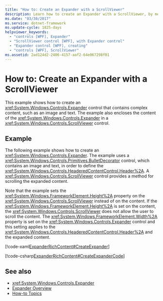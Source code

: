 ```yaml
---
title: "How to: Create an Expander with a ScrollViewer"
description: Learn how to create an Expander with a ScrollViewer, by means of the included code examples in XAML and C#.
ms.date: "03/30/2017"
ms.service: dotnet-framework
ms.update-cycle: 1825-days
helpviewer_keywords:
  - "controls [WPF], Expander"
  - "ScrollViewer control [WPF], with Expander control"
  - "Expander control [WPF], creating"
  - "controls [WPF], ScrollViewer"
ms.assetid: 2ad124d2-2406-4157-aaf2-64e067298f01
---
```

# How to: Create an Expander with a ScrollViewer

This example shows how to create an <xref:System.Windows.Controls.Expander> control that contains complex content, such as an image and text. The example also encloses the content of the <xref:System.Windows.Controls.Expander> in a <xref:System.Windows.Controls.ScrollViewer> control.

## Example

The following example shows how to create an <xref:System.Windows.Controls.Expander>. The example uses a <xref:System.Windows.Controls.Primitives.BulletDecorator> control, which contains an image and text, in order to define the <xref:System.Windows.Controls.HeaderedContentControl.Header%2A>. A <xref:System.Windows.Controls.ScrollViewer> control provides a method for scrolling the expanded content.

Note that the example sets the <xref:System.Windows.FrameworkElement.Height%2A> property on the <xref:System.Windows.Controls.ScrollViewer> instead of on the content. If the <xref:System.Windows.FrameworkElement.Height%2A> is set on the content, the <xref:System.Windows.Controls.ScrollViewer> does not allow the user to scroll the content. The <xref:System.Windows.FrameworkElement.Width%2A> property is set on the <xref:System.Windows.Controls.Expander> control and this setting applies to the <xref:System.Windows.Controls.HeaderedContentControl.Header%2A> and the expanded content.

[!code-xaml[ExpanderRichContent#CreateExpander](~/samples/snippets/csharp/VS_Snippets_Wpf/ExpanderRichContent/CSharp/Window1.xaml#createexpander)]

[!code-csharp[ExpanderRichContent#CreateExpanderCode](~/samples/snippets/csharp/VS_Snippets_Wpf/ExpanderRichContent/CSharp/Window1.xaml.cs#createexpandercode)]

## See also

- <xref:System.Windows.Controls.Expander>
- [Expander Overview](expander-overview.md)
- [How-to Topics](expander-how-to-topics.md)
